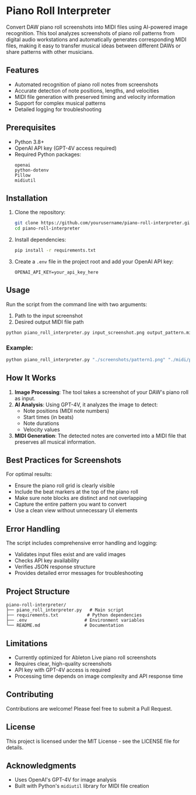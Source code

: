 # Piano Roll Interpreter

Convert DAW piano roll screenshots into MIDI files using AI-powered image recognition. This tool analyzes screenshots of piano roll patterns from digital audio workstations and automatically generates corresponding MIDI files, making it easy to transfer musical ideas between different DAWs or share patterns with other musicians.

## Features

- Automated recognition of piano roll notes from screenshots
- Accurate detection of note positions, lengths, and velocities
- MIDI file generation with preserved timing and velocity information
- Support for complex musical patterns
- Detailed logging for troubleshooting

## Prerequisites

- Python 3.8+
- OpenAI API key (GPT-4V access required)
- Required Python packages:
  ```
  openai
  python-dotenv
  Pillow
  midiutil
  ```

## Installation

1. Clone the repository:
   ```bash
   git clone https://github.com/yourusername/piano-roll-interpreter.git
   cd piano-roll-interpreter
   ```

2. Install dependencies:
   ```bash
   pip install -r requirements.txt
   ```

3. Create a `.env` file in the project root and add your OpenAI API key:
   ```
   OPENAI_API_KEY=your_api_key_here
   ```

## Usage

Run the script from the command line with two arguments:
1. Path to the input screenshot
2. Desired output MIDI file path

```bash
python piano_roll_interpreter.py input_screenshot.png output_pattern.mid
```

### Example:
```bash
python piano_roll_interpreter.py "./screenshots/pattern1.png" "./midi/pattern1.mid"
```

## How It Works

1. **Image Processing**: The tool takes a screenshot of your DAW's piano roll as input.
2. **AI Analysis**: Using GPT-4V, it analyzes the image to detect:
   - Note positions (MIDI note numbers)
   - Start times (in beats)
   - Note durations
   - Velocity values
3. **MIDI Generation**: The detected notes are converted into a MIDI file that preserves all musical information.

## Best Practices for Screenshots

For optimal results:
- Ensure the piano roll grid is clearly visible
- Include the beat markers at the top of the piano roll
- Make sure note blocks are distinct and not overlapping
- Capture the entire pattern you want to convert
- Use a clean view without unnecessary UI elements

## Error Handling

The script includes comprehensive error handling and logging:
- Validates input files exist and are valid images
- Checks API key availability
- Verifies JSON response structure
- Provides detailed error messages for troubleshooting

## Project Structure

```
piano-roll-interpreter/
├── piano_roll_interpreter.py   # Main script
├── requirements.txt           # Python dependencies
├── .env                      # Environment variables
└── README.md                 # Documentation
```

## Limitations

- Currently optimized for Ableton Live piano roll screenshots
- Requires clear, high-quality screenshots
- API key with GPT-4V access is required
- Processing time depends on image complexity and API response time

## Contributing

Contributions are welcome! Please feel free to submit a Pull Request.

## License

This project is licensed under the MIT License - see the LICENSE file for details.

## Acknowledgments

- Uses OpenAI's GPT-4V for image analysis
- Built with Python's `midiutil` library for MIDI file creation
